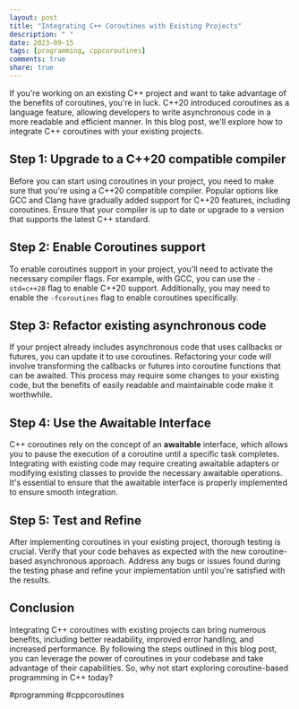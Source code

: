 ```yaml
---
layout: post
title: "Integrating C++ Coroutines with Existing Projects"
description: " "
date: 2023-09-15
tags: [programming, cppcoroutines]
comments: true
share: true
---
```


If you're working on an existing C++ project and want to take advantage of the benefits of coroutines, you're in luck. C++20 introduced coroutines as a language feature, allowing developers to write asynchronous code in a more readable and efficient manner. In this blog post, we'll explore how to integrate C++ coroutines with your existing projects.

## Step 1: Upgrade to a C++20 compatible compiler

Before you can start using coroutines in your project, you need to make sure that you're using a C++20 compatible compiler. Popular options like GCC and Clang have gradually added support for C++20 features, including coroutines. Ensure that your compiler is up to date or upgrade to a version that supports the latest C++ standard.

## Step 2: Enable Coroutines support

To enable coroutines support in your project, you'll need to activate the necessary compiler flags. For example, with GCC, you can use the `-std=c++20` flag to enable C++20 support. Additionally, you may need to enable the `-fcoroutines` flag to enable coroutines specifically.

## Step 3: Refactor existing asynchronous code

If your project already includes asynchronous code that uses callbacks or futures, you can update it to use coroutines. Refactoring your code will involve transforming the callbacks or futures into coroutine functions that can be awaited. This process may require some changes to your existing code, but the benefits of easily readable and maintainable code make it worthwhile.

## Step 4: Use the Awaitable Interface

C++ coroutines rely on the concept of an **awaitable** interface, which allows you to pause the execution of a coroutine until a specific task completes. Integrating with existing code may require creating awaitable adapters or modifying existing classes to provide the necessary awaitable operations. It's essential to ensure that the awaitable interface is properly implemented to ensure smooth integration.

## Step 5: Test and Refine

After implementing coroutines in your existing project, thorough testing is crucial. Verify that your code behaves as expected with the new coroutine-based asynchronous approach. Address any bugs or issues found during the testing phase and refine your implementation until you're satisfied with the results.

## Conclusion

Integrating C++ coroutines with existing projects can bring numerous benefits, including better readability, improved error handling, and increased performance. By following the steps outlined in this blog post, you can leverage the power of coroutines in your codebase and take advantage of their capabilities. So, why not start exploring coroutine-based programming in C++ today?

#programming #cppcoroutines